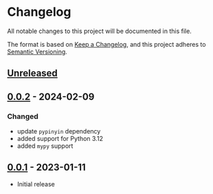 # Changelog

All notable changes to this project will be documented in this file.

The format is based on [Keep a Changelog](https://keepachangelog.com/en/1.1.0/),
and this project adheres to [Semantic Versioning](https://semver.org/spec/v2.0.0.html).

## [Unreleased]

## [0.0.2] - 2024-02-09

### Changed

- update `pypinyin` dependency
- added support for Python 3.12
- added `mypy` support

## [0.0.1] - 2023-01-11

- Initial release

[unreleased]: https://github.com/stefantaubert/pinyin-to-ipa/compare/v0.0.2...HEAD
[0.0.2]: https://github.com/stefantaubert/pinyin-to-ipa/compare/v0.0.1...v0.0.2
[0.0.1]: https://github.com/stefantaubert/pinyin-to-ipa/releases/tag/v0.0.1
